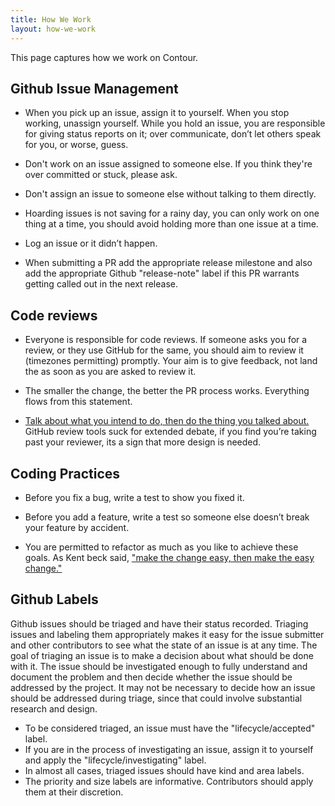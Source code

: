 ```yaml
---
title: How We Work
layout: how-we-work
---
```


This page captures how we work on Contour.

## Github Issue Management

- When you pick up an issue, assign it to yourself.
When you stop working, unassign yourself.
While you hold an issue, you are responsible for giving status reports on it; over communicate, don’t let others speak for you, or worse, guess.

- Don't work on an issue assigned to someone else. If you think they're over committed  or stuck, please ask.

- Don't assign an issue to someone else without talking to them directly.

- Hoarding issues is not saving for a rainy day, you can only work on one thing at a time, you should avoid holding more than one issue at a time.

- Log an issue or it didn’t happen. 

- When submitting a PR add the appropriate release milestone and also add the appropriate Github "release-note" label if this PR warrants getting called out in the next release.

## Code reviews

- Everyone is responsible for code reviews.
If someone asks you for a review, or they use GitHub for the same, you should aim to review it (timezones permitting) promptly.
Your aim is to give feedback, not land the as soon as you are asked to review it.

- The smaller the change, the better the PR process works.
Everything flows from this statement.

- [Talk about what you intend to do, then do the thing you talked about.][1]
GitHub review tools suck for extended debate, if you find you’re taking past your reviewer, its a sign that more design is needed.

## Coding Practices

- Before you fix a bug, write a test to show you fixed it.

- Before you add a feature, write a test so someone else doesn’t break your feature by accident.

- You are permitted to refactor as much as you like to achieve these goals.
As Kent beck said, ["make the change easy, then make the easy change."][2]

## Github Labels

Github issues should be triaged and have their status recorded.
Triaging issues and labeling them appropriately makes it easy for the issue submitter and other contributors to see what the state of an issue is at any time.
The goal of triaging an issue is to make a decision about what should be done with it.
The issue should be investigated enough to fully understand and document the problem and then decide whether the issue should be addressed by the project.
It may not be necessary to decide how an issue should be addressed during triage, since that could involve substantial research and design.

- To be considered triaged, an issue must have the "lifecycle/accepted" label.
- If you are in the process of investigating an issue, assign it to yourself and apply the "lifecycle/investigating" label.
- In almost all cases, triaged issues should have kind and area labels. 
- The priority and size labels are informative. Contributors should apply them at their discretion.


[1]: https://dave.cheney.net/2019/02/18/talk-then-code
[2]: https://twitter.com/kentbeck/status/250733358307500032?lang=en
